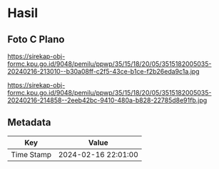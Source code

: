 # Hasil

## Foto C Plano

https://sirekap-obj-formc.kpu.go.id/9048/pemilu/ppwp/35/15/18/20/05/3515182005035-20240216-213010--b30a08ff-c2f5-43ce-b1ce-f2b26eda9c1a.jpg

https://sirekap-obj-formc.kpu.go.id/9048/pemilu/ppwp/35/15/18/20/05/3515182005035-20240216-214858--2eeb42bc-9410-480a-b828-22785d8e91fb.jpg


## Metadata

| Key        | Value               |
| ---------- | ------------------- |
| Time Stamp | 2024-02-16 22:01:00 |



